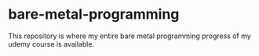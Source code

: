 # bare-metal-programming
This repository is where my entire bare metal programming progress of my udemy course is available.
